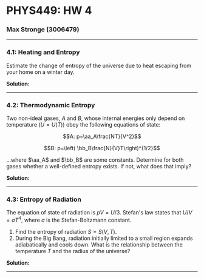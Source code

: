 # PHYS449: HW 4
### Max Stronge (3006479)
***


### **4.1: Heating and Entropy**

Estimate the change of entropy of the universe due to heat escaping from your home on a winter day.


**Solution:**
***


### **4.2: Thermodynamic Entropy**
Two non-ideal gases, $A$ and $B$, whose internal energies only depend on temperature ($U=U(T)$) obey the following equations of state:

$$A: p=\aa_A\frac{NT}{V^2}$$

$$B: p=\left( \bb_B\frac{N}{V}T\right)^{1/2}$$


...where $\aa_A$ and $\bb_B$ are some constants. Determine for both gases whether a well-defined entropy exists. If not, what does that imply?


**Solution:**


***

### **4.3:  Entropy of Radiation**

The equation of state of radiation is $pV=U/3$. Stefan's law states that $U / V=\sigma T^4$, where $\sigma$ is the Stefan-Boltzmann constant.

1. Find the entropy of radiation $S=S(V,T)$.
2. During the Big Bang, radiation initially limited to a small region expands adiabatically and cools down. What is the relationship between the temperature $T$ and the radius of the universe? 

**Solution:**



***



